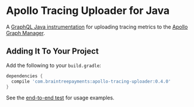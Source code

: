 # Apollo Tracing Uploader for Java

A [GraphQL Java instrumentation](https://www.graphql-java.com/documentation/v12/instrumentation/) for uploading tracing metrics to the [Apollo Graph Manager](https://www.apollographql.com/docs/graph-manager/).

## Adding It To Your Project

Add the following to your `build.gradle`:

```groovy
dependencies {
  compile 'com.braintreepayments:apollo-tracing-uploader:0.4.0'
}
```

See the [end-to-end test](src/test/java/integration/EndToEndTest.java) for usage examples.
